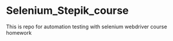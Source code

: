 # Selenium_Stepik_course
This is repo for automation testing with selenium webdriver course homework
